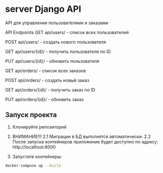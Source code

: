 # server Django API

API для управления пользователями и заказами

API Endpoints
GET api/users/ - список всех пользователей

POST api/users/ - создать нового пользователя

GET api/users/{id}/ - получить пользователя по ID

PUT api/users/{id}/ - обновить пользователя

GET api/orders/ - список всех заказов

POST api/orders/ - создать новый заказ

GET api/orders/{id}/ - получить заказ по ID

PUT api/orders/{id}/ - обновить заказ



## Запуск проекта

1. Клонируйте репозиторий

2. ВНИМАНИЕ!!!
2.1 Миграции в БД выполнятся автоматически.
2.2 После запуска контейнеров приложение будет доступно по адресу: http://localhost:8000

3. Запустите контейнеры:
```bash
docker-compose up --build

